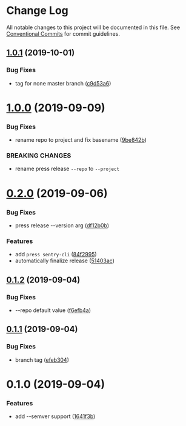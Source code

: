 # Change Log

All notable changes to this project will be documented in this file.
See [Conventional Commits](https://conventionalcommits.org) for commit guidelines.

## [1.0.1](https://github.com/percolate/blend/tree/master/pkgs/press/compare/@percolate/press@1.0.0...@percolate/press@1.0.1) (2019-10-01)


### Bug Fixes

* tag for none master branch ([c9d53a6](https://github.com/percolate/blend/tree/master/pkgs/press/commit/c9d53a6))





# [1.0.0](https://github.com/percolate/blend/tree/master/pkgs/press/compare/@percolate/press@0.2.0...@percolate/press@1.0.0) (2019-09-09)


### Bug Fixes

* rename repo to project and fix basename ([9be842b](https://github.com/percolate/blend/tree/master/pkgs/press/commit/9be842b))


### BREAKING CHANGES

* rename press release `--repo` to `--project`





# [0.2.0](https://github.com/percolate/blend/tree/master/pkgs/press/compare/@percolate/press@0.1.2...@percolate/press@0.2.0) (2019-09-06)


### Bug Fixes

* press release --version arg ([df12b0b](https://github.com/percolate/blend/tree/master/pkgs/press/commit/df12b0b))


### Features

* add `press sentry-cli` ([84f2995](https://github.com/percolate/blend/tree/master/pkgs/press/commit/84f2995))
* automatically finalize release ([51403ac](https://github.com/percolate/blend/tree/master/pkgs/press/commit/51403ac))





## [0.1.2](https://github.com/percolate/blend/tree/master/pkgs/press/compare/@percolate/press@0.1.1...@percolate/press@0.1.2) (2019-09-04)


### Bug Fixes

* --repo default value ([f6efb4a](https://github.com/percolate/blend/tree/master/pkgs/press/commit/f6efb4a))





## [0.1.1](https://github.com/percolate/blend/tree/master/pkgs/press/compare/@percolate/press@0.1.0...@percolate/press@0.1.1) (2019-09-04)


### Bug Fixes

* branch tag ([efeb304](https://github.com/percolate/blend/tree/master/pkgs/press/commit/efeb304))





# 0.1.0 (2019-09-04)


### Features

* add --semver support ([1641f3b](https://github.com/percolate/blend/tree/master/pkgs/press/commit/1641f3b))
